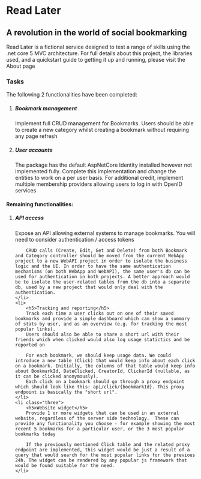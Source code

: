 <h1>Read Later</h1>
<h2>A revolution in the world of social bookmarking</h2>
Read Later is a fictional service designed to test a range of skills using the .net core 5 MVC architecture. For full details about this project, the libraries used, and a quickstart guide to getting it up and running, please visit the About page

<h3>Tasks</h3>
<p>
    The following 2 functionalities have been completed:
</p>
<ol>
    <li>
        <h5>Bookmark management</h5>
        Implement full CRUD management for Bookmarks.  Users should be able to create a new category whilst creating a bookmark without requiring any page refresh
    </li>
    <li>
        <h5>User accounts</h5>
        The package has the default AspNetCore Identity installed however not implemented fully.  Complete this implementation and change the entities to work on a per user basis.  For additional credit,
        implement multiple membership providers allowing users to log in with OpenID services
    </li>
</ol>
<h4>Remaining functionalities:</h4>
<ol>
    <li>
        <h5>API access</h5>
        Expose an API allowing external systems to manage bookmarks.  You will need to consider authentication / access tokens
        
        CRUD calls (Create, Edit, Get and Delete) from both Bookmark and Category controller should be moved from the current WebApp project to a new WebAPI project in order to isolate the business logic and the UI. In order to have the same authentication mechanisms (on both WebApp and WebAPI), the same user's db can be used for authentication in both projects. A better approach would be to isolate the user-related tables from the db into a separate db, used by a new project that would only deal with the authentication.
    </li>
    <li>
        <h5>Tracking and reporting</h5>
        Track each time a user clicks out on one of their saved bookmarks and provide a simple dashboard which can show a summary of stats by user, and as an overview (e.g. for tracking the most popular links).
        Users should also be able to share a short url with their friends which when clicked would also log usage statictics and be reported on
        
        For each bookmark, we should keep usage data. We could introduce a new table (Click) that would keep info about each click on a bookmark. Initially, the columns of that table would keep info about BookmarkId, DateClicked, CreatorId, ClickerId (nullable, as it can be clicked anonymously).
        Each click on a bookmark should go through a proxy endpoint which should look like this: api/click/{bookmarkId}. This proxy endpoint is basically the "short url".
    </li>
    <li class="three">
        <h5>Website widget</h5>
        Provide 1 or more widgets that can be used in an external website, regardless of the server side technology.  These can provide any functionality you choose - for example showing the most recent 5 bookmarks for a particular user, or the 3 most popular bookmarks today
        
        If the previously mentioned Click table and the related proxy endpoint are implemented, this widget would be just a result of a query that would search for the most popular links for the previous 24h. The widget can be rendered by any popular js framework that would be found suitable for the need.
    </li>
</ol>
